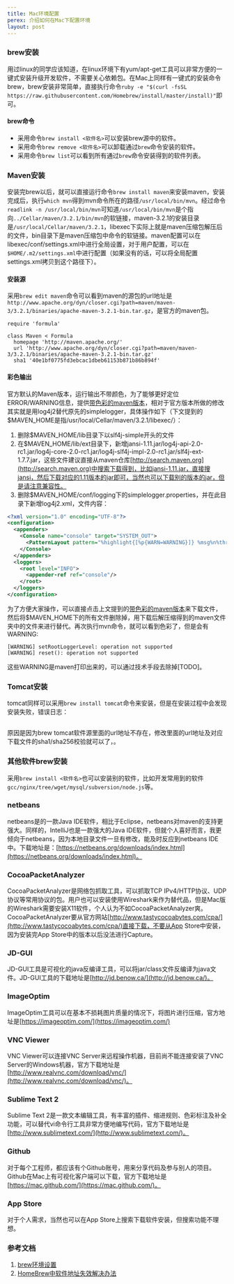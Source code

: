 ```yaml
---
title: Mac环境配置
perex: 介绍如何在Mac下配置环境
layout: post
---
```


### brew安装

用过linux的同学应该知道，在linux环境下有yum/apt-get工具可以非常方便的一键式安装升级开发软件，不需要关心依赖包。在Mac上同样有一键式的安装命令brew，brew安装非常简单，直接执行命令```ruby -e "$(curl -fsSL https://raw.githubusercontent.com/Homebrew/install/master/install)"```即可。

#### brew命令

* 采用命令```brew install <软件名>```可以安装brew源中的软件。
* 采用命令```brew remove <软件名>```可以卸载通过```brew```命令安装的软件。
* 采用命令```brew list```可以看到所有通过```brew```命令安装得到的软件列表。

### Maven安装

安装完brew以后，就可以直接运行命令```brew install maven```来安装maven，安装完成后，执行```which mvn```得到mvn命令所在的路径```/usr/local/bin/mvn```。经过命令```readlink -n /usr/local/bin/mvn```可知道```/usr/local/bin/mvn```是个指向```../Cellar/maven/3.2.1/bin/mvn```的软链接，maven-3.2.1的安装目录是```/usr/local/Cellar/maven/3.2.1```，libexec下实际上就是maven压缩包解压后的文件，bin目录下是maven压缩包中命令的软链接。maven配置可以在libexec/conf/settings.xml中进行全局设置，对于用户配置，可以在```$HOME/.m2/settings.xml```中进行配置（如果没有的话，可以将全局配置settings.xml拷贝到这个路径下）。

#### 安装源

采用```brew edit maven```命令可以看到maven的源包的url地址是```http://www.apache.org/dyn/closer.cgi?path=maven/maven-3/3.2.1/binaries/apache-maven-3.2.1-bin.tar.gz```，是官方的maven包。

```
require 'formula'

class Maven < Formula
  homepage 'http://maven.apache.org/'
  url 'http://www.apache.org/dyn/closer.cgi?path=maven/maven-3/3.2.1/binaries/apache-maven-3.2.1-bin.tar.gz'
  sha1 '40e1bf0775fd3ebcac1dbeb61153b871b86b894f'
```

#### 彩色输出

官方默认的Maven版本，运行输出不带颜色，为了能够更好定位ERROR/WARNING信息，提供[带色彩的maven版本](maven.zip)，相对于官方版本所做的修改其实就是用log4j2替代原先的simplelogger，具体操作如下（下文提到的$MAVEN_HOME是指/usr/local/Cellar/maven/3.2.1/libexec/）：

1. 删除$MAVEN_HOME/lib目录下以slf4j-simple开头的文件
2. 在$MAVEN_HOME/lib/ext目录下，新增jansi-1.11.jar/log4j-api-2.0-rc1.jar/log4j-core-2.0-rc1.jar/log4j-slf4j-impl-2.0-rc1.jar/slf4j-ext-1.7.7.jar，这些文件建议直接从maven仓库[http://search.maven.org](http://search.maven.org)中搜索下载得到，比如jansi-1.11.jar，直接搜jansi，然后下载对应的1.11版本的jar即可，当然也可以下载别的版本的jar，但是请注意兼容性。
3. 删除$MAVEN_HOME/conf/logging下的simplelogger.properties，并在此目录下新增log4j2.xml，文件内容：

```xml
<?xml version="1.0" encoding="UTF-8"?>
<configuration>
  <appenders>
    <Console name="console" target="SYSTEM_OUT">
      <PatternLayout pattern="%highlight{[%p{WARN=WARNING}]} %msg%n%throwable" />
    </Console>
  </appenders>
  <loggers>
    <root level="INFO">
      <appender-ref ref="console"/>
    </root>
  </loggers>
</configuration>
```

为了方便大家操作，可以直接点击上文提到的[带色彩的maven版本](maven.zip)来下载文件，然后将$MAVEN_HOME下的所有文件删除掉，用下载后解压缩得到的maven文件夹中的文件来进行替代。再次执行mvn命令，就可以看到色彩了，但是会有WARNING:

```
[WARNING] setRootLoggerLevel: operation not supported
[WARNING] reset(): operation not supported
```

这些WARNING是maven打印出来的，可以通过技术手段去除掉[TODO]。

### Tomcat安装

tomcat同样可以采用```brew install tomcat```命令来安装，但是在安装过程中会发现安装失败，错误日志：

```
```

原因是因为brew tomcat软件源里面的url地址不存在，修改里面的url地址及对应下载文件的sha1/sha256校验就可以了，。

### 其他软件brew安装

采用```brew install <软件名>```也可以安装别的软件，比如开发常用到的软件```gcc/nginx/tree/wget/mysql/subversion/node.js```等。

### netbeans

netbeans是的一款Java IDE软件，相比于Eclipse，netbeans对maven的支持更强大。同样的，IntelliJ也是一款强大的Java IDE软件，但就个人喜好而言，我更倾向于netbeans，因为本地目录文件一旦有修改，能及时反应到netbeans IDE中。下载地址是：[https://netbeans.org/downloads/index.html](https://netbeans.org/downloads/index.html)。

### CocoaPacketAnalyzer

CocoaPacketAnalyzer是网络包抓取工具，可以抓取TCP IPv4/HTTP协议、UDP协议等常用协议的包。用户也可以安装使用Wireshark来作为替代品，但是Mac版的Wireshark需要安装X11软件，个人认为不如CocoaPacketAnalyzer爽。
CocoaPacketAnalyzer要从官方网站[http://www.tastycocoabytes.com/cpa/](http://www.tastycocoabytes.com/cpa/)直接下载，不要从App Store中安装，因为安装完App Store中的版本以后没法进行Capture。

### JD-GUI

JD-GUI工具是可视化的java反编译工具，可以将jar/class文件反编译为java文件。JD-GUI工具的下载地址是[http://jd.benow.ca/](http://jd.benow.ca/)。

### ImageOptim

ImageOptim工具可以在基本不损耗图片质量的情况下，将图片进行压缩，官方地址是[https://imageoptim.com/](https://imageoptim.com/)

### VNC Viewer

VNC Viewer可以连接VNC Server来远程操作机器，目前尚不能连接安装了VNC Server的Windows机器，官方下载地址是[http://www.realvnc.com/download/vnc/](http://www.realvnc.com/download/vnc/)。

### Sublime Text 2

Sublime Text 2是一款文本编辑工具，有丰富的插件、缩进规则、色彩标注及补全功能，可以替代vi命令行工具非常方便地编写代码，官方下载地址是[http://www.sublimetext.com/](http://www.sublimetext.com/)。

### Github

对于每个工程师，都应该有个Github账号，用来分享代码及参与别人的项目。Github在Mac上有可视化客户端可以下载，官方下载地址是[https://mac.github.com/](https://mac.github.com/)。

### App Store

对于个人需求，当然也可以在App Store上搜索下载软件安装，但搜索功能不理想。

### 参考文档
1. [brew环境设置](http://brew.sh/)
2. [HomeBrew中软件地址失效解决办法](http://m.oschina.net/blog/311351)
